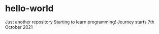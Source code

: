 # hello-world
Just another repository
Starting to learn programming! Journey starts 7th October 2021
